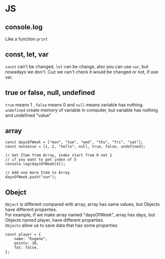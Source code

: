 # JS

## console.log

Like a function `print`

## const, let, var

`const` can't be changed, `let` can be change, also you can use `var`, but nowadays we don't. Cuz we can't check it would be changed or not, if use var.

## true or false, null, undefined

`true` means 1 , `false` means 0 and `null` means variable has nothing. `undefined` create memory of variable in computer, but variable has nothing and undefined "value"

## array
```
const daysOfWeek = ["mon", "tue", "wed", "thu", "fri", "sat"];
const nonsense = [1, 2, "hello", null, true, false, undefined];

// Get Item from Array, index start from 0 not 1
// if you want to get index of 5
console.log(daysOfWeek[4]);

// Add one more Item to Array
daysOfWeek.push("sun");
```

## Obejct

`Object` is different compared with array, array has same values, but Objects have different properties.
<br>For example, if we make array named "daysOfWeek", array has days, but Objects named player, have different properties.
<br>`Objects` allow us to save data that has some properties 
```
const player = {
    name: "Eugene",
    points: 10,
    fat: false,
};
```
